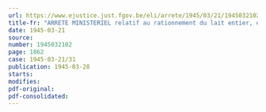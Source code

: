 ```yaml
---
url: https://www.ejustice.just.fgov.be/eli/arrete/1945/03/21/1945032102/justel
title-fr: "ARRETE MINISTERIEL relatif au rationnement du lait entier, évaporé, condensé ou en poudre et à l'inscription obligatoire des ayants droit"
date: 1945-03-21
source:
number: 1945032102
page: 1862
case: 1945-03-21/31
publication: 1945-03-28
starts:
modifies:
pdf-original:
pdf-consolidated:
---
```


